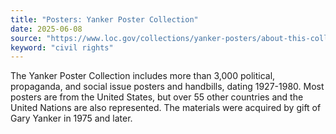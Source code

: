 ```yaml
---
title: "Posters: Yanker Poster Collection"
date: 2025-06-08
source: "https://www.loc.gov/collections/yanker-posters/about-this-collection/"
keyword: "civil rights"
---
```


The Yanker Poster Collection includes more than 3,000 political, propaganda, and social issue posters and handbills, dating 1927-1980. Most posters are from the United States, but over 55 other countries and the United Nations are also represented. The materials were acquired by gift of Gary Yanker in 1975 and later.

